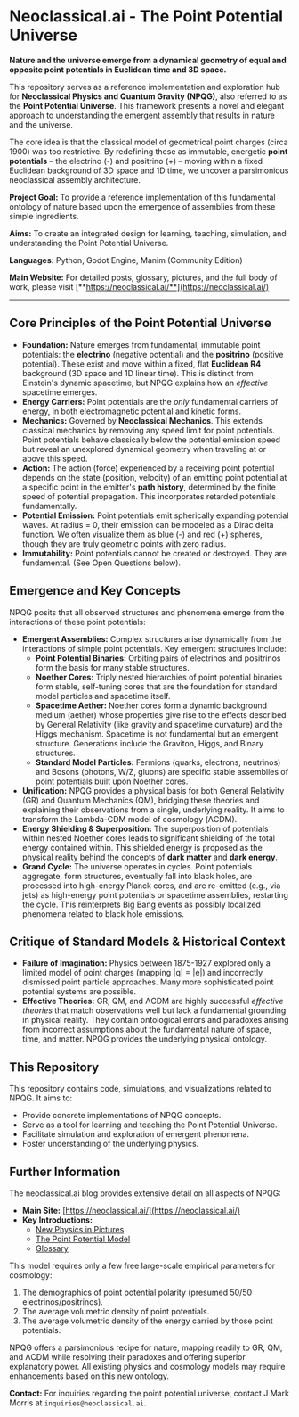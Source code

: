 # Neoclassical.ai - The Point Potential Universe

**Nature and the universe emerge from a dynamical geometry of equal and opposite point potentials in Euclidean time and 3D space.**

This repository serves as a reference implementation and exploration hub for **Neoclassical Physics and Quantum Gravity (NPQG)**, also referred to as the **Point Potential Universe**. This framework presents a novel and elegant approach to understanding the emergent assembly that results in nature and the universe.

The core idea is that the classical model of geometrical point charges (circa 1900) was too restrictive. By redefining these as immutable, energetic **point potentials** – the electrino (-) and positrino (+) – moving within a fixed Euclidean background of 3D space and 1D time, we uncover a parsimonious neoclassical assembly architecture.

**Project Goal:** To provide a reference implementation of this fundamental ontology of nature based upon the emergence of assemblies from these simple ingredients.

**Aims:** To create an integrated design for learning, teaching, simulation, and understanding the Point Potential Universe.

**Languages:** Python, Godot Engine, Manim (Community Edition)

**Main Website:** For detailed posts, glossary, pictures, and the full body of work, please visit [**https://neoclassical.ai/**](https://neoclassical.ai/)

---

## Core Principles of the Point Potential Universe

*   **Foundation:** Nature emerges from fundamental, immutable point potentials: the **electrino** (negative potential) and the **positrino** (positive potential). These exist and move within a fixed, flat **Euclidean R4** background (3D space and 1D linear time). This is distinct from Einstein's dynamic spacetime, but NPQG explains how an *effective* spacetime emerges.
*   **Energy Carriers:** Point potentials are the *only* fundamental carriers of energy, in both electromagnetic potential and kinetic forms.
*   **Mechanics:** Governed by **Neoclassical Mechanics**. This extends classical mechanics by removing any speed limit for point potentials. Point potentials behave classically below the potential emission speed but reveal an unexplored dynamical geometry when traveling at or above this speed.
*   **Action:** The action (force) experienced by a receiving point potential depends on the state (position, velocity) of an emitting point potential at a specific point in the emitter's **path history**, determined by the finite speed of potential propagation. This incorporates retarded potentials fundamentally.
*   **Potential Emission:** Point potentials emit spherically expanding potential waves. At radius = 0, their emission can be modeled as a Dirac delta function. We often visualize them as blue (-) and red (+) spheres, though they are truly geometric points with zero radius.
*   **Immutability:** Point potentials cannot be created or destroyed. They are fundamental. (See Open Questions below).

## Emergence and Key Concepts

NPQG posits that all observed structures and phenomena emerge from the interactions of these point potentials:

*   **Emergent Assemblies:** Complex structures arise dynamically from the interactions of simple point potentials. Key emergent structures include:
    *   **Point Potential Binaries:** Orbiting pairs of electrinos and positrinos form the basis for many stable structures.
    *   **Noether Cores:** Triply nested hierarchies of point potential binaries form stable, self-tuning cores that are the foundation for standard model particles and spacetime itself.
    *   **Spacetime Aether:** Noether cores form a dynamic background medium (aether) whose properties give rise to the effects described by General Relativity (like gravity and spacetime curvature) and the Higgs mechanism. Spacetime is not fundamental but an emergent structure. Generations include the Graviton, Higgs, and Binary structures.
    *   **Standard Model Particles:** Fermions (quarks, electrons, neutrinos) and Bosons (photons, W/Z, gluons) are specific stable assemblies of point potentials built upon Noether cores.
*   **Unification:** NPQG provides a physical basis for both General Relativity (GR) and Quantum Mechanics (QM), bridging these theories and explaining their observations from a single, underlying reality. It aims to transform the Lambda-CDM model of cosmology (ΛCDM).
*   **Energy Shielding & Superposition:** The superposition of potentials within nested Noether cores leads to significant shielding of the total energy contained within. This shielded energy is proposed as the physical reality behind the concepts of **dark matter** and **dark energy**.
*   **Grand Cycle:** The universe operates in cycles. Point potentials aggregate, form structures, eventually fall into black holes, are processed into high-energy Planck cores, and are re-emitted (e.g., via jets) as high-energy point potentials or spacetime assemblies, restarting the cycle. This reinterprets Big Bang events as possibly localized phenomena related to black hole emissions.

## Critique of Standard Models & Historical Context

*   **Failure of Imagination:** Physics between 1875-1927 explored only a limited model of point charges (mapping |q| = |e|) and incorrectly dismissed point particle approaches. Many more sophisticated point potential systems are possible.
*   **Effective Theories:** GR, QM, and ΛCDM are highly successful *effective theories* that match observations well but lack a fundamental grounding in physical reality. They contain ontological errors and paradoxes arising from incorrect assumptions about the fundamental nature of space, time, and matter. NPQG provides the underlying physical ontology.

## This Repository

This repository contains code, simulations, and visualizations related to NPQG. It aims to:

*   Provide concrete implementations of NPQG concepts.
*   Serve as a tool for learning and teaching the Point Potential Universe.
*   Facilitate simulation and exploration of emergent phenomena.
*   Foster understanding of the underlying physics.

## Further Information

The neoclassical.ai blog provides extensive detail on all aspects of NPQG:

*   **Main Site:** [https://neoclassical.ai/](https://neoclassical.ai/)
*   **Key Introductions:**
    *   [New Physics in Pictures](https://johnmarkmorris.com/2021/06/15/new-physics-in-pictures/)
    *   [The Point Potential Model](https://johnmarkmorris.com/2019/06/24/idealized-neoclassical-model/)
    *   [Glossary](https://johnmarkmorris.com/2019/06/12/glossary-of-neoclassical-physics-and-quantum-gravity/)

This model requires only a few free large-scale empirical parameters for cosmology:
1.  The demographics of point potential polarity (presumed 50/50 electrinos/positrinos).
2.  The average volumetric density of point potentials.
3.  The average volumetric density of the energy carried by those point potentials.

NPQG offers a parsimonious recipe for nature, mapping readily to GR, QM, and ΛCDM while resolving their paradoxes and offering superior explanatory power. All existing physics and cosmology models may require enhancements based on this new ontology.

**Contact:** For inquiries regarding the point potential universe, contact J Mark Morris at `inquiries@neoclassical.ai`.
